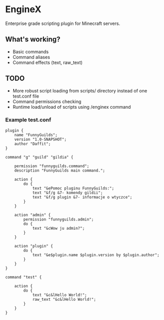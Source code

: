 # EngineX

Enterprise grade scripting plugin for Minecraft servers.

## What's working?
- Basic commands
- Command aliases
- Command effects (text, raw_text)

## TODO
- More robust script loading from scripts/ directory instead of one test.conf file
- Command permissions checking
- Runtime load/unload of scripts using /enginex command

### Example test.conf
```
plugin {
    name "FunnyGuilds";
    version "1.0-SNAPSHOT";
    author "Daffit";
}

command "g" "guild" "gildia" {

    permission "funnyguilds.command";
    description "FunnyGuilds main command.";

    action {
        do {
            text "&ePomoc pluginu FunnyGuilds:";
            text "&f/g &7- komendy gildii";
            text "&f/g plugin &7- informacje o wtyczce";
        }
    }

    action "admin" {
        permission "funnyguilds.admin";
        do {
            text "&cWow ju admin?";
        }
    }

    action "plugin" {
        do {
            text "&e$plugin.name $plugin.version by $plugin.author";
        }
    }
}

command "test" {

    action {
        do {
            text "&c&lHello World!";
            raw_text "&c&lHello World!";
        }
    }
}
```